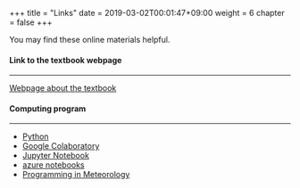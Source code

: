 +++
title = "Links"
date = 2019-03-02T00:01:47+09:00
weight = 6
chapter = false
+++

You may find these online materials helpful.

#### Link to the textbook webpage
---------------------------------
[Webpage about the textbook](http://pordlabs.ucsd.edu/ltalley/DPO/)

#### Computing program
-----------------------
+ [Python](https://www.python.org)
+ [Google Colaboratory](https://colab.research.google.com)
+ [Jupyter Notebook](http://jupyter.org)
+ [azure notebooks](https://notebooks.azure.com/)
+ [Programming in Meteorology](http://hajsong.github.io/ATM4110)
